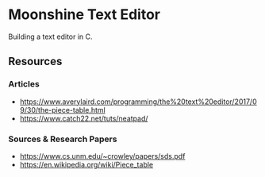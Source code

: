 # Moonshine Text Editor
Building a text editor in C.

## Resources
### Articles
- https://www.averylaird.com/programming/the%20text%20editor/2017/09/30/the-piece-table.html
- https://www.catch22.net/tuts/neatpad/

### Sources & Research Papers
- https://www.cs.unm.edu/~crowley/papers/sds.pdf
- https://en.wikipedia.org/wiki/Piece_table
